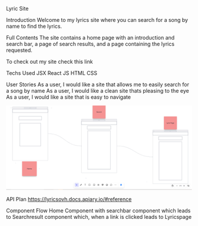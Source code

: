 
Lyric Site

Introduction
Welcome to my lyrics site where you can search for a song by name to find the lyrics.

Full Contents
The site contains a home page with an introduction and search bar, a page of search results, and a page containing the lyrics requested.

To check out my site check this link

Techs Used
JSX
React
JS
HTML
CSS

User Stories
As a user, I would like a site that allows me to easily search for a song by name
As a user, I would like a clean site thats pleasing to the eye
As a user, I would like a site that is easy to navigate

<img src="./Wireframe.png" alt="Alt text"/>    

API Plan
https://lyricsovh.docs.apiary.io/#reference

Component Flow
Home Component with searchbar component which leads to Searchresult component which, when a link is clicked leads to Lyricspage